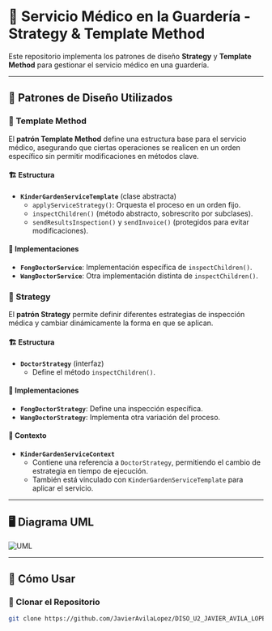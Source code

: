 # 🏥 Servicio Médico en la Guardería - Strategy & Template Method

Este repositorio implementa los patrones de diseño **Strategy** y **Template Method** para gestionar el servicio médico en una guardería.

---

## 📌 Patrones de Diseño Utilizados

### 🔹 Template Method
El **patrón Template Method** define una estructura base para el servicio médico, asegurando que ciertas operaciones se realicen en un orden específico sin permitir modificaciones en métodos clave.

#### 🏗️ Estructura
- **`KinderGardenServiceTemplate`** (clase abstracta)
  - `applyServiceStrategy()`: Orquesta el proceso en un orden fijo.
  - `inspectChildren()` (método abstracto, sobrescrito por subclases).
  - `sendResultsInspection()` y `sendInvoice()` (protegidos para evitar modificaciones).

#### 🏥 Implementaciones
- **`FongDoctorService`**: Implementación específica de `inspectChildren()`.
- **`WangDoctorService`**: Otra implementación distinta de `inspectChildren()`.

### 🔹 Strategy
El **patrón Strategy** permite definir diferentes estrategias de inspección médica y cambiar dinámicamente la forma en que se aplican.

#### 🏗️ Estructura
- **`DoctorStrategy`** (interfaz)
  - Define el método `inspectChildren()`.

#### 🏥 Implementaciones
- **`FongDoctorStrategy`**: Define una inspección específica.
- **`WangDoctorStrategy`**: Implementa otra variación del proceso.

#### 🔄 Contexto
- **`KinderGardenServiceContext`**
  - Contiene una referencia a `DoctorStrategy`, permitiendo el cambio de estrategia en tiempo de ejecución.
  - También está vinculado con `KinderGardenServiceTemplate` para aplicar el servicio.

---

## 🖥️ **Diagrama UML**
![UML](https://diagrams.helpful.dev/d-r2/d-r2:vrZ9ryqX)

---

## 🚀 **Cómo Usar**

### 📌 Clonar el Repositorio
```bash
git clone https://github.com/JavierAvilaLopez/DISO_U2_JAVIER_AVILA_LOPEZ.git
```

